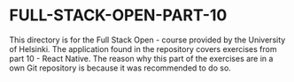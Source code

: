 # FULL-STACK-OPEN-PART-10
This directory is for the Full Stack Open - course provided by the University of Helsinki. The application found in the repository covers exercises from part 10 - React Native. The reason why this part of the exercises are in a own Git repository is because it was recommended to do so.
